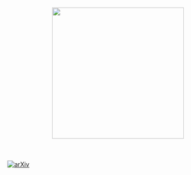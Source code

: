 <h1 align="center">
<img src="https://github.com/ShantanuKodgirwar/geosss/blob/main/assets/logo.svg" width="300">
</h1><br>

[![arXiv](https://img.shields.io/badge/DOI-10.1038%2Fs41586--020--2649--2-blue)](
https://doi.org/10.48550/arXiv.2301.08056)
